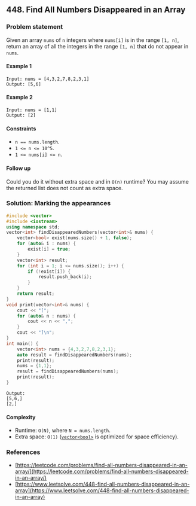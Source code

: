 ## 448. Find All Numbers Disappeared in an Array

### Problem statement
Given an array `nums` of `n` integers where `nums[i]` is in the range `[1, n]`, return an array of all the integers in the range `[1, n]` that do not appear in `nums`.

#### Example 1
```plain
Input: nums = [4,3,2,7,8,2,3,1]
Output: [5,6]
```

#### Example 2
```plain
Input: nums = [1,1]
Output: [2]
```

#### Constraints
* `n == nums.length`.
* `1 <= n <= 10^5`.
* `1 <= nums[i] <= n`.
 

#### Follow up
Could you do it without extra space and in `O(n)` runtime? You may assume the returned list does not count as extra space.

### Solution: Marking the appearances

```cpp
#include <vector>
#include <iostream>
using namespace std;
vector<int> findDisappearedNumbers(vector<int>& nums) {        
    vector<bool> exist(nums.size() + 1, false);        
    for (auto& i : nums) {
        exist[i] = true;
    }
    vector<int> result;
    for (int i = 1; i <= nums.size(); i++) {
        if (!exist[i]) {
            result.push_back(i);
        }
    }
    return result;
}
void print(vector<int>& nums) {
    cout << "[";
    for (auto& n : nums) {
        cout << n << ",";
    }
    cout << "]\n";
}
int main() {
    vector<int> nums = {4,3,2,7,8,2,3,1};
    auto result = findDisappearedNumbers(nums);
    print(result);
    nums = {1,1};
    result = findDisappearedNumbers(nums);
    print(result);
}
```
```plain
Output:
[5,6,]
[2,]
```

#### Complexity
* Runtime: `O(N)`, where `N = nums.length`.
* Extra space: `O(1)` ([`vector<bool>`](https://en.cppreference.com/w/cpp/container/vector_bool) is optimized for space efficiency).

### References
* [https://leetcode.com/problems/find-all-numbers-disappeared-in-an-array/](https://leetcode.com/problems/find-all-numbers-disappeared-in-an-array/)
* [https://www.leetsolve.com/448-find-all-numbers-disappeared-in-an-array](https://www.leetsolve.com/448-find-all-numbers-disappeared-in-an-array)